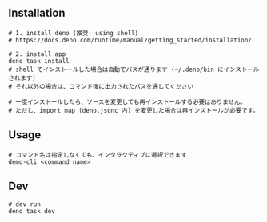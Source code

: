 ## Installation

```shell
# 1. install deno (推奨: using shell)
# https://docs.deno.com/runtime/manual/getting_started/installation/

# 2. install app
deno task install
# shell でインストールした場合は自動でパスが通ります (~/.deno/bin にインストールされます)
# それ以外の場合は、コマンド後に出力されたパスを通してください

# 一度インストールしたら、ソースを変更しても再インストールする必要はありません。
# ただし、import map (deno.jsonc 内) を変更した場合は再インストールが必要です。
```

## Usage

```shell
# コマンド名は指定しなくても、インタラクティブに選択できます
demo-cli <command name>
```

## Dev

```shell
# dev run
deno task dev
```
